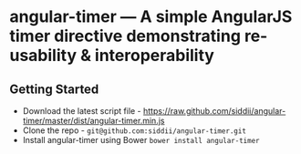 # angular-timer — A simple AngularJS timer directive demonstrating re-usability & interoperability

## Getting Started
* Download the latest script file - https://raw.github.com/siddii/angular-timer/master/dist/angular-timer.min.js
* Clone the repo - `git@github.com:siddii/angular-timer.git`
* Install angular-timer using Bower `bower install angular-timer`

